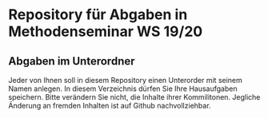 Repository für Abgaben in Methodenseminar WS 19/20
================

## Abgaben im Unterordner

Jeder von Ihnen soll in diesem Repository einen Unterorder mit seinem
Namen anlegen. In diesem Verzeichnis dürfen Sie Ihre Hausaufgaben
speichern. Bitte verändern Sie nicht, die Inhalte ihrer Kommilitonen.
Jegliche Änderung an fremden Inhalten ist auf Github nachvollziehbar.
